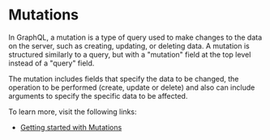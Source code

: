 # Mutations

In GraphQL, a mutation is a type of query used to make changes to the data on the server, such as creating, updating, or deleting data. A mutation is structured similarly to a query, but with a "mutation" field at the top level instead of a "query" field.

The mutation includes fields that specify the data to be changed, the operation to be performed (create, update or delete) and also can include arguments to specify the specific data to be affected.

To learn more, visit the following links:

- [Getting started with Mutations](https://graphql.org/learn/queries/#mutations)
